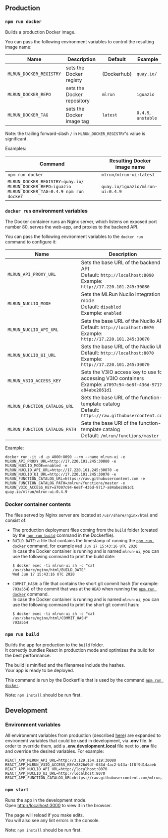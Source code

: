 ## Production

### `npm run docker`

Builds a production Docker image.

You can pass the following environment variables to control the resulting image name:

| Name  | Description | Default | Example |
| ----- | ----------- | ------- | ------- |
| `MLRUN_DOCKER_REGISTRY` | sets the Docker registy | (Dockerhub) | `quay.io/` |
| `MLRUN_DOCKER_REPO` | sets the Docker repository | `mlrun` | `iguazio` |
| `MLRUN_DOCKER_TAG` | sets the Docker image tag | `latest` | `0.4.9`, `unstable` |

Note: the trailing forward-slash `/` in `MLRUN_DOCKER_REGISTRY`'s value is significant.

Examples:

| Command  | Resulting Docker image name |
| ----- | ----------- |
| `npm run docker` | `mlrun/mlrun-ui:latest` |
| `MLRUN_DOCKER_REGISTRY=quay.io/ MLRUN_DOCKER_REPO=iguazio MLRUN_DOCKER_TAG=0.4.9 npm run docker` | `quay.io/iguazio/mlrun-ui:0.4.9` |

### `docker run` environment variables

The Docker container runs an Nginx server, which listens on exposed port number 80, serves the web-app, and proxies to the backend API.

You can pass the following environment variables to the `docker run` command to configure it:

| Name  | Description |
| ----- | ----------- |
| `MLRUN_API_PROXY_URL` | Sets the base URL of the backend API<br />Default: `http://localhost:8090`<br />Example: `http://17.220.101.245:30080` |
| `MLRUN_NUCLIO_MODE` | Sets the MLRun Nuclio integration mode<br />Default: `disabled`<br />Example: `enabled` |
| `MLRUN_NUCLIO_API_URL` | Sets the base URL of the Nuclio API<br />Default: `http://localhost:8070`<br />Example: `http://17.220.101.245:30070` |
| `MLRUN_NUCLIO_UI_URL` | Sets the base URL of the Nuclio UI<br />Default: `http://localhost:8070`<br />Example: `http://17.220.101.245:30070` |
| `MLRUN_V3IO_ACCESS_KEY` | Sets the V3IO access key to use for accessing V3IO containers<br />Example: `a7097c94-6e8f-436d-9717-a84abe2861d1` |
| `MLRUN_FUNCTION_CATALOG_URL` | Sets the base URL of the function-template catalog <br />Default: `https://raw.githubusercontent.com` |
| `MLRUN_FUNCTION_CATALOG_PATH` | Sets the base URI of the function-template catalog <br />Default: `/mlrun/functions/master` |

Example:

`docker run -it -d -p 4000:8090 --rm --name mlrun-ui -e MLRUN_API_PROXY_URL=http://17.220.101.245:30080 -e MLRUN_NUCLIO_MODE=enabled -e MLRUN_NUCLIO_API_URL=http://17.220.101.245:30070 -e MLRUN_NUCLIO_UI_URL=http://17.220.101.245:30070 -e MLRUN_FUNCTION_CATALOG_URL=https://raw.githubusercontent.com -e MLRUN_FUNCTION_CATALOG_PATH=/mlrun/functions/master -e MLRUN_V3IO_ACCESS_KEY=a7097c94-6e8f-436d-9717-a84abe2861d1 quay.io/mlrun/mlrun-ui:0.4.9`

### Docker container contents

The files served by Nginx server are located at `/usr/share/nginx/html` and consist of:

- The production deployment files coming from the `build` folder (created by the [`npm run build`](#npm-run-build) command in the Dockerflie).
- `BUILD_DATE`: a file that contains the timestamp of running the [`npm run docker`](#npm-run-docker) command, for example `Wed Jun 17 15:43:16 UTC 2020`.<br />
  In case the Docker container is running and is named `mlrun-ui`, you can use the following command to print the build date:
  ```
  $ docker exec -ti mlrun-ui sh -c "cat /usr/share/nginx/html/BUILD_DATE"
  Wed Jun 17 15:43:16 UTC 2020
  ```
- `COMMIT_HASH`: a file that contains the short git commit hash (for example: `703a554`) of the commit that was at the `HEAD` when running the [`npm run docker`](#npm-run-docker) command.<br />
  In case the Docker container is running and is named `mlrun-ui`, you can use the following command to print the short git commit hash:
  ```
  $ docker exec -ti mlrun-ui sh -c "cat /usr/share/nginx/html/COMMIT_HASH"
  703a554
  ```

### `npm run build`

Builds the app for production to the `build` folder.<br />
It correctly bundles React in production mode and optimizes the build for the best performance.

The build is minified and the filenames include the hashes.<br />
Your app is ready to be deployed.

This command is run by the Dockerfile that is used by the command [`npm run docker`](#npm-run-docker).

Note: `npm install` should be run first.

## Development

### Environment variables

All environemnt variables from production (described [here](#docker-run-environment-variables)) are expanded to environemt variables that could be used in development, via **.env** file.
In order to override them, add a **.env.development.local** file next to **.env** file and override the desired variables.
For example:

```
REACT_APP_MLRUN_API_URL=http://3.129.154.119:30080
REACT_APP_MLRUN_V3IO_ACCESS_KEY=2826d9df-033d-4ac2-b13a-1f8f9d14aaeb
REACT_APP_NUCLIO_API_URL=http://localhost:8070
REACT_APP_NUCLIO_UI_URL=http://localhost:8070
REACT_APP_FUNCTION_CATALOG_URL=https://raw.githubusercontent.com/mlrun/functions/master
```

### `npm start`

Runs the app in the development mode.<br />
Open [http://localhost:3000](http://localhost:3000) to view it in the browser.

The page will reload if you make edits.<br />
You will also see any lint errors in the console.

Note: `npm install` should be run first.